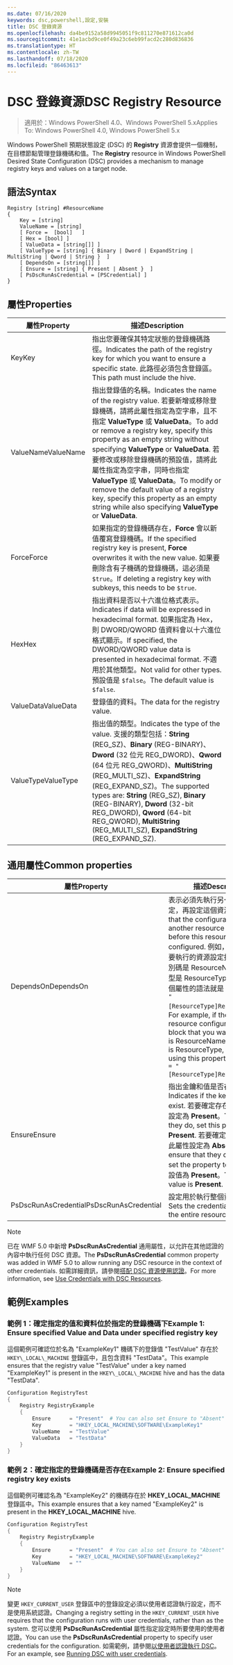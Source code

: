 ```yaml
---
ms.date: 07/16/2020
keywords: dsc,powershell,設定,安裝
title: DSC 登錄資源
ms.openlocfilehash: da4be9152a58d9945051f9c811270e871612ca0d
ms.sourcegitcommit: 41e1acbd9ce0f49a23c6eb99facd2c280d836836
ms.translationtype: HT
ms.contentlocale: zh-TW
ms.lasthandoff: 07/18/2020
ms.locfileid: "86463613"
---
```

# <a name="dsc-registry-resource"></a><span data-ttu-id="30cb5-103">DSC 登錄資源</span><span class="sxs-lookup"><span data-stu-id="30cb5-103">DSC Registry Resource</span></span>

> <span data-ttu-id="30cb5-104">適用於：Windows PowerShell 4.0、Windows PowerShell 5.x</span><span class="sxs-lookup"><span data-stu-id="30cb5-104">Applies To: Windows PowerShell 4.0, Windows PowerShell 5.x</span></span>

<span data-ttu-id="30cb5-105">Windows PowerShell 預期狀態設定 (DSC) 的 **Registry** 資源會提供一個機制，在目標節點管理登錄機碼和值。</span><span class="sxs-lookup"><span data-stu-id="30cb5-105">The **Registry** resource in Windows PowerShell Desired State Configuration (DSC) provides a mechanism to manage registry keys and values on a target node.</span></span>

## <a name="syntax"></a><span data-ttu-id="30cb5-106">語法</span><span class="sxs-lookup"><span data-stu-id="30cb5-106">Syntax</span></span>

```Syntax
Registry [string] #ResourceName
{
    Key = [string]
    ValueName = [string]
    [ Force =  [bool]   ]
    [ Hex = [bool] ]
    [ ValueData = [string[]] ]
    [ ValueType = [string] { Binary | Dword | ExpandString | MultiString | Qword | String }  ]
    [ DependsOn = [string[]] ]
    [ Ensure = [string] { Present | Absent }  ]
    [ PsDscRunAsCredential = [PSCredential] ]
}
```

## <a name="properties"></a><span data-ttu-id="30cb5-107">屬性</span><span class="sxs-lookup"><span data-stu-id="30cb5-107">Properties</span></span>

|<span data-ttu-id="30cb5-108">屬性</span><span class="sxs-lookup"><span data-stu-id="30cb5-108">Property</span></span> |<span data-ttu-id="30cb5-109">描述</span><span class="sxs-lookup"><span data-stu-id="30cb5-109">Description</span></span> |
|---|---|
|<span data-ttu-id="30cb5-110">Key</span><span class="sxs-lookup"><span data-stu-id="30cb5-110">Key</span></span> |<span data-ttu-id="30cb5-111">指出您要確保其特定狀態的登錄機碼路徑。</span><span class="sxs-lookup"><span data-stu-id="30cb5-111">Indicates the path of the registry key for which you want to ensure a specific state.</span></span> <span data-ttu-id="30cb5-112">此路徑必須包含登錄區。</span><span class="sxs-lookup"><span data-stu-id="30cb5-112">This path must include the hive.</span></span> |
|<span data-ttu-id="30cb5-113">ValueName</span><span class="sxs-lookup"><span data-stu-id="30cb5-113">ValueName</span></span> |<span data-ttu-id="30cb5-114">指出登錄值的名稱。</span><span class="sxs-lookup"><span data-stu-id="30cb5-114">Indicates the name of the registry value.</span></span> <span data-ttu-id="30cb5-115">若要新增或移除登錄機碼，請將此屬性指定為空字串，且不指定 **ValueType** 或 **ValueData**。</span><span class="sxs-lookup"><span data-stu-id="30cb5-115">To add or remove a registry key, specify this property as an empty string without specifying **ValueType** or **ValueData**.</span></span> <span data-ttu-id="30cb5-116">若要修改或移除登錄機碼的預設值，請將此屬性指定為空字串，同時也指定 **ValueType** 或 **ValueData**。</span><span class="sxs-lookup"><span data-stu-id="30cb5-116">To modify or remove the default value of a registry key, specify this property as an empty string while also specifying **ValueType** or **ValueData**.</span></span> |
|<span data-ttu-id="30cb5-117">Force</span><span class="sxs-lookup"><span data-stu-id="30cb5-117">Force</span></span> |<span data-ttu-id="30cb5-118">如果指定的登錄機碼存在，**Force** 會以新值覆寫登錄機碼。</span><span class="sxs-lookup"><span data-stu-id="30cb5-118">If the specified registry key is present, **Force** overwrites it with the new value.</span></span> <span data-ttu-id="30cb5-119">如果要刪除含有子機碼的登錄機碼，這必須是 `$true`。</span><span class="sxs-lookup"><span data-stu-id="30cb5-119">If deleting a registry key with subkeys, this needs to be `$true`.</span></span> |
|<span data-ttu-id="30cb5-120">Hex</span><span class="sxs-lookup"><span data-stu-id="30cb5-120">Hex</span></span> |<span data-ttu-id="30cb5-121">指出資料是否以十六進位格式表示。</span><span class="sxs-lookup"><span data-stu-id="30cb5-121">Indicates if data will be expressed in hexadecimal format.</span></span> <span data-ttu-id="30cb5-122">如果指定為 Hex，則 DWORD/QWORD 值資料會以十六進位格式顯示。</span><span class="sxs-lookup"><span data-stu-id="30cb5-122">If specified, the DWORD/QWORD value data is presented in hexadecimal format.</span></span> <span data-ttu-id="30cb5-123">不適用於其他類型。</span><span class="sxs-lookup"><span data-stu-id="30cb5-123">Not valid for other types.</span></span> <span data-ttu-id="30cb5-124">預設值是 `$false`。</span><span class="sxs-lookup"><span data-stu-id="30cb5-124">The default value is `$false`.</span></span> |
|<span data-ttu-id="30cb5-125">ValueData</span><span class="sxs-lookup"><span data-stu-id="30cb5-125">ValueData</span></span> |<span data-ttu-id="30cb5-126">登錄值的資料。</span><span class="sxs-lookup"><span data-stu-id="30cb5-126">The data for the registry value.</span></span> |
|<span data-ttu-id="30cb5-127">ValueType</span><span class="sxs-lookup"><span data-stu-id="30cb5-127">ValueType</span></span> |<span data-ttu-id="30cb5-128">指出值的類型。</span><span class="sxs-lookup"><span data-stu-id="30cb5-128">Indicates the type of the value.</span></span> <span data-ttu-id="30cb5-129">支援的類型包括：**String** (REG_SZ)、**Binary** (REG-BINARY)、**Dword** (32 位元 REG_DWORD)、**Qword** (64 位元 REG_QWORD)、**MultiString** (REG_MULTI_SZ)、**ExpandString** (REG_EXPAND_SZ)。</span><span class="sxs-lookup"><span data-stu-id="30cb5-129">The supported types are: **String** (REG_SZ), **Binary** (REG-BINARY), **Dword** (32-bit REG_DWORD), **Qword** (64-bit REG_QWORD), **MultiString** (REG_MULTI_SZ), **ExpandString** (REG_EXPAND_SZ).</span></span> |

## <a name="common-properties"></a><span data-ttu-id="30cb5-130">通用屬性</span><span class="sxs-lookup"><span data-stu-id="30cb5-130">Common properties</span></span>

|<span data-ttu-id="30cb5-131">屬性</span><span class="sxs-lookup"><span data-stu-id="30cb5-131">Property</span></span> |<span data-ttu-id="30cb5-132">描述</span><span class="sxs-lookup"><span data-stu-id="30cb5-132">Description</span></span> |
|---|---|
|<span data-ttu-id="30cb5-133">DependsOn</span><span class="sxs-lookup"><span data-stu-id="30cb5-133">DependsOn</span></span> |<span data-ttu-id="30cb5-134">表示必須先執行另一個資源的設定，再設定這個資源。</span><span class="sxs-lookup"><span data-stu-id="30cb5-134">Indicates that the configuration of another resource must run before this resource is configured.</span></span> <span data-ttu-id="30cb5-135">例如，如果第一個想要執行的資源設定指令碼區塊識別碼是 ResourceName，而其類型是 ResourceType，則使用這個屬性的語法就是 `DependsOn = "[ResourceType]ResourceName"`。</span><span class="sxs-lookup"><span data-stu-id="30cb5-135">For example, if the ID of the resource configuration script block that you want to run first is ResourceName and its type is ResourceType, the syntax for using this property is `DependsOn = "[ResourceType]ResourceName"`.</span></span> |
|<span data-ttu-id="30cb5-136">Ensure</span><span class="sxs-lookup"><span data-stu-id="30cb5-136">Ensure</span></span> |<span data-ttu-id="30cb5-137">指出金鑰和值是否存在。</span><span class="sxs-lookup"><span data-stu-id="30cb5-137">Indicates if the key and value exist.</span></span> <span data-ttu-id="30cb5-138">若要確定存在，可將此屬性設定為 **Present**。</span><span class="sxs-lookup"><span data-stu-id="30cb5-138">To ensure that they do, set this property to **Present**.</span></span> <span data-ttu-id="30cb5-139">若要確定不存在，可將此屬性設定為 **Absent**。</span><span class="sxs-lookup"><span data-stu-id="30cb5-139">To ensure that they do not exist, set the property to **Absent**.</span></span> <span data-ttu-id="30cb5-140">預設值為 **Present**。</span><span class="sxs-lookup"><span data-stu-id="30cb5-140">The default value is **Present**.</span></span> |
|<span data-ttu-id="30cb5-141">PsDscRunAsCredential</span><span class="sxs-lookup"><span data-stu-id="30cb5-141">PsDscRunAsCredential</span></span> |<span data-ttu-id="30cb5-142">設定用於執行整個資源的認證。</span><span class="sxs-lookup"><span data-stu-id="30cb5-142">Sets the credential for running the entire resource as.</span></span> |

> [!NOTE]
> <span data-ttu-id="30cb5-143">已在 WMF 5.0 中新增 **PsDscRunAsCredential** 通用屬性，以允許在其他認證的內容中執行任何 DSC 資源。</span><span class="sxs-lookup"><span data-stu-id="30cb5-143">The **PsDscRunAsCredential** common property was added in WMF 5.0 to allow running any DSC resource in the context of other credentials.</span></span> <span data-ttu-id="30cb5-144">如需詳細資訊，請參閱[搭配 DSC 資源使用認證](../../../configurations/runasuser.md)。</span><span class="sxs-lookup"><span data-stu-id="30cb5-144">For more information, see [Use Credentials with DSC Resources](../../../configurations/runasuser.md).</span></span>

## <a name="examples"></a><span data-ttu-id="30cb5-145">範例</span><span class="sxs-lookup"><span data-stu-id="30cb5-145">Examples</span></span>

### <a name="example-1-ensure-specified-value-and-data-under-specified-registry-key"></a><span data-ttu-id="30cb5-146">範例 1：確定指定的值和資料位於指定的登錄機碼下</span><span class="sxs-lookup"><span data-stu-id="30cb5-146">Example 1: Ensure specified Value and Data under specified registry key</span></span>

<span data-ttu-id="30cb5-147">這個範例可確認位於名為 "ExampleKey1" 機碼下的登錄值 "TestValue" 存在於 `HKEY\_LOCAL\_MACHINE` 登錄區中，且包含資料 "TestData"。</span><span class="sxs-lookup"><span data-stu-id="30cb5-147">This example ensures that the registry value "TestValue" under a key named "ExampleKey1" is present in the `HKEY\_LOCAL\_MACHINE` hive and has the data "TestData".</span></span>

```powershell
Configuration RegistryTest
{
    Registry RegistryExample
    {
        Ensure      = "Present"  # You can also set Ensure to "Absent"
        Key         = "HKEY_LOCAL_MACHINE\SOFTWARE\ExampleKey1"
        ValueName   = "TestValue"
        ValueData   = "TestData"
    }
}
```

### <a name="example-2-ensure-specified-registry-key-exists"></a><span data-ttu-id="30cb5-148">範例 2：確定指定的登錄機碼是否存在</span><span class="sxs-lookup"><span data-stu-id="30cb5-148">Example 2: Ensure specified registry key exists</span></span>

<span data-ttu-id="30cb5-149">這個範例可確認名為 "ExampleKey2" 的機碼存在於 **HKEY\_LOCAL\_MACHINE** 登錄區中。</span><span class="sxs-lookup"><span data-stu-id="30cb5-149">This example ensures that a key named "ExampleKey2" is present in the **HKEY\_LOCAL\_MACHINE** hive.</span></span>

```powershell
Configuration RegistryTest
{
    Registry RegistryExample
    {
        Ensure      = "Present"  # You can also set Ensure to "Absent"
        Key         = "HKEY_LOCAL_MACHINE\SOFTWARE\ExampleKey2"
        ValueName   = ""
    }
}
```

> [!NOTE]
> <span data-ttu-id="30cb5-150">變更 `HKEY_CURRENT_USER` 登錄區中的登錄設定必須以使用者認證執行設定，而不是使用系統認證。</span><span class="sxs-lookup"><span data-stu-id="30cb5-150">Changing a registry setting in the `HKEY_CURRENT_USER` hive requires that the configuration runs with user credentials, rather than as the system.</span></span> <span data-ttu-id="30cb5-151">您可以使用 **PsDscRunAsCredential** 屬性指定設定時所要使用的使用者認證。</span><span class="sxs-lookup"><span data-stu-id="30cb5-151">You can use the **PsDscRunAsCredential** property to specify user credentials for the configuration.</span></span> <span data-ttu-id="30cb5-152">如需範例，請參閱[以使用者認證執行 DSC](../../../configurations/runAsUser.md)。</span><span class="sxs-lookup"><span data-stu-id="30cb5-152">For an example, see [Running DSC with user credentials](../../../configurations/runAsUser.md).</span></span>
